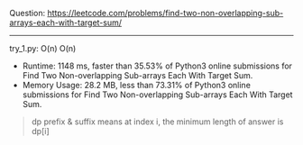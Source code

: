 Question: https://leetcode.com/problems/find-two-non-overlapping-sub-arrays-each-with-target-sum/

---

try_1.py: O(n) O(n)

* Runtime: 1148 ms, faster than 35.53% of Python3 online submissions for Find Two Non-overlapping Sub-arrays Each With Target Sum.
* Memory Usage: 28.2 MB, less than 73.31% of Python3 online submissions for Find Two Non-overlapping Sub-arrays Each With Target Sum.

> dp prefix & suffix means at index i, the minimum length of answer is dp[i]

